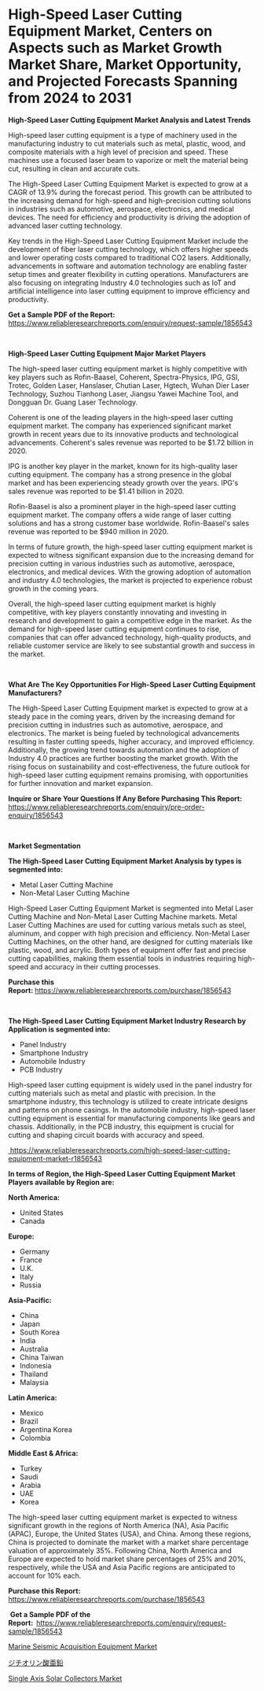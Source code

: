 <p><h1>High-Speed Laser Cutting Equipment Market, Centers on Aspects such as Market Growth Market Share, Market Opportunity, and Projected Forecasts Spanning from 2024 to 2031</h1></p><p><strong>High-Speed Laser Cutting Equipment Market Analysis and Latest Trends</strong></p>
<p><p>High-speed laser cutting equipment is a type of machinery used in the manufacturing industry to cut materials such as metal, plastic, wood, and composite materials with a high level of precision and speed. These machines use a focused laser beam to vaporize or melt the material being cut, resulting in clean and accurate cuts.</p><p>The High-Speed Laser Cutting Equipment Market is expected to grow at a CAGR of 13.9% during the forecast period. This growth can be attributed to the increasing demand for high-speed and high-precision cutting solutions in industries such as automotive, aerospace, electronics, and medical devices. The need for efficiency and productivity is driving the adoption of advanced laser cutting technology.</p><p>Key trends in the High-Speed Laser Cutting Equipment Market include the development of fiber laser cutting technology, which offers higher speeds and lower operating costs compared to traditional CO2 lasers. Additionally, advancements in software and automation technology are enabling faster setup times and greater flexibility in cutting operations. Manufacturers are also focusing on integrating Industry 4.0 technologies such as IoT and artificial intelligence into laser cutting equipment to improve efficiency and productivity.</p></p>
<p><strong>Get a Sample PDF of the Report:&nbsp;</strong> <a href="https://www.reliableresearchreports.com/enquiry/request-sample/1856543">https://www.reliableresearchreports.com/enquiry/request-sample/1856543</a></p>
<p>&nbsp;</p>
<p><strong>High-Speed Laser Cutting Equipment Major Market Players</strong></p>
<p><p>The high-speed laser cutting equipment market is highly competitive with key players such as Rofin-Baasel, Coherent, Spectra-Physics, IPG, GSI, Trotec, Golden Laser, Hanslaser, Chutian Laser, Hgtech, Wuhan Dier Laser Technology, Suzhou Tianhong Laser, Jiangsu Yawei Machine Tool, and Dongguan Dr. Guang Laser Technology.</p><p>Coherent is one of the leading players in the high-speed laser cutting equipment market. The company has experienced significant market growth in recent years due to its innovative products and technological advancements. Coherent's sales revenue was reported to be $1.72 billion in 2020.</p><p>IPG is another key player in the market, known for its high-quality laser cutting equipment. The company has a strong presence in the global market and has been experiencing steady growth over the years. IPG's sales revenue was reported to be $1.41 billion in 2020.</p><p>Rofin-Baasel is also a prominent player in the high-speed laser cutting equipment market. The company offers a wide range of laser cutting solutions and has a strong customer base worldwide. Rofin-Baasel's sales revenue was reported to be $940 million in 2020.</p><p>In terms of future growth, the high-speed laser cutting equipment market is expected to witness significant expansion due to the increasing demand for precision cutting in various industries such as automotive, aerospace, electronics, and medical devices. With the growing adoption of automation and industry 4.0 technologies, the market is projected to experience robust growth in the coming years.</p><p>Overall, the high-speed laser cutting equipment market is highly competitive, with key players constantly innovating and investing in research and development to gain a competitive edge in the market. As the demand for high-speed laser cutting equipment continues to rise, companies that can offer advanced technology, high-quality products, and reliable customer service are likely to see substantial growth and success in the market.</p></p>
<p>&nbsp;</p>
<p><strong>What Are The Key Opportunities For High-Speed Laser Cutting Equipment Manufacturers?</strong></p>
<p><p>The High-Speed Laser Cutting Equipment market is expected to grow at a steady pace in the coming years, driven by the increasing demand for precision cutting in industries such as automotive, aerospace, and electronics. The market is being fueled by technological advancements resulting in faster cutting speeds, higher accuracy, and improved efficiency. Additionally, the growing trend towards automation and the adoption of Industry 4.0 practices are further boosting the market growth. With the rising focus on sustainability and cost-effectiveness, the future outlook for high-speed laser cutting equipment remains promising, with opportunities for further innovation and market expansion.</p></p>
<p><strong>Inquire or Share Your Questions If Any Before Purchasing This Report:</strong> <a href="https://www.reliableresearchreports.com/enquiry/pre-order-enquiry/1856543">https://www.reliableresearchreports.com/enquiry/pre-order-enquiry/1856543</a></p>
<p>&nbsp;</p>
<p><strong>Market Segmentation</strong></p>
<p><strong>The High-Speed Laser Cutting Equipment Market Analysis by types is segmented into:</strong></p>
<p><ul><li>Metal Laser Cutting Machine</li><li>Non-Metal Laser Cutting Machine</li></ul></p>
<p><p>High-Speed Laser Cutting Equipment Market is segmented into Metal Laser Cutting Machine and Non-Metal Laser Cutting Machine markets. Metal Laser Cutting Machines are used for cutting various metals such as steel, aluminum, and copper with high precision and efficiency. Non-Metal Laser Cutting Machines, on the other hand, are designed for cutting materials like plastic, wood, and acrylic. Both types of equipment offer fast and precise cutting capabilities, making them essential tools in industries requiring high-speed and accuracy in their cutting processes.</p></p>
<p><strong>Purchase this Report:&nbsp;</strong><a href="https://www.reliableresearchreports.com/purchase/1856543">https://www.reliableresearchreports.com/purchase/1856543</a></p>
<p>&nbsp;</p>
<p><strong>The High-Speed Laser Cutting Equipment Market Industry Research by Application is segmented into:</strong></p>
<p><ul><li>Panel Industry</li><li>Smartphone Industry</li><li>Automobile Industry</li><li>PCB Industry</li></ul></p>
<p><p>High-speed laser cutting equipment is widely used in the panel industry for cutting materials such as metal and plastic with precision. In the smartphone industry, this technology is utilized to create intricate designs and patterns on phone casings. In the automobile industry, high-speed laser cutting equipment is essential for manufacturing components like gears and chassis. Additionally, in the PCB industry, this equipment is crucial for cutting and shaping circuit boards with accuracy and speed.</p></p>
<p><a href="https://www.reliableresearchreports.com/high-speed-laser-cutting-equipment-market-r1856543">&nbsp;https://www.reliableresearchreports.com/high-speed-laser-cutting-equipment-market-r1856543</a></p>
<p><strong>In terms of Region, the High-Speed Laser Cutting Equipment Market Players available by Region are:</strong></p>
<p>
    <p> <strong> North America: </strong>
        <ul>
            <li>United States</li>
            <li>Canada</li>
        </ul>
        </p> 
    <p> <strong> Europe: </strong>
        <ul>
            <li>Germany</li>
            <li>France</li>
            <li>U.K.</li>
            <li>Italy</li>
            <li>Russia</li>
        </ul>
        </p> 
    <p> <strong> Asia-Pacific: </strong>
        <ul>
            <li>China</li>
            <li>Japan</li>
            <li>South Korea</li>
            <li>India</li>
            <li>Australia</li>
            <li>China Taiwan</li>
            <li>Indonesia</li>
            <li>Thailand</li>
            <li>Malaysia</li>
        </ul>
        </p> 
    <p> <strong> Latin America: </strong>
        <ul>
            <li>Mexico</li>
            <li>Brazil</li>
            <li>Argentina Korea</li>
            <li>Colombia</li>
        </ul>
        </p> 
    <p> <strong> Middle East & Africa: </strong>
        <ul>
            <li>Turkey</li>
            <li>Saudi</li>
            <li>Arabia</li>
            <li>UAE</li>
            <li>Korea</li>
        </ul>
    </p>
    </p>
<p><p>The high-speed laser cutting equipment market is expected to witness significant growth in the regions of North America (NA), Asia Pacific (APAC), Europe, the United States (USA), and China. Among these regions, China is projected to dominate the market with a market share percentage valuation of approximately 35%. Following China, North America and Europe are expected to hold market share percentages of 25% and 20%, respectively, while the USA and Asia Pacific regions are anticipated to account for 10% each.</p></p>
<p><strong>Purchase this Report: </strong><a href="https://www.reliableresearchreports.com/purchase/1856543">https://www.reliableresearchreports.com/purchase/1856543</a></p>
<p>&nbsp;<strong>Get a Sample PDF of the Report:&nbsp;&nbsp;</strong><a href="https://www.reliableresearchreports.com/enquiry/request-sample/1856543">https://www.reliableresearchreports.com/enquiry/request-sample/1856543</a></p>
<p><strong></strong></p>
<p><p><a href="https://www.linkedin.com/pulse/marine-seismic-acquisition-equipment-market-report-reveals-latest-0zeee">Marine Seismic Acquisition Equipment Market</a></p><p><a href="https://github.com/schmahlson/Market-Research-Report-List-1/blob/main/714418765273.md">ジチオリン酸亜鉛</a></p><p><a href="https://www.linkedin.com/pulse/single-axis-solar-collectors-market-size-reveals-best-marketing-x08se">Single Axis Solar Collectors Market</a></p></p>